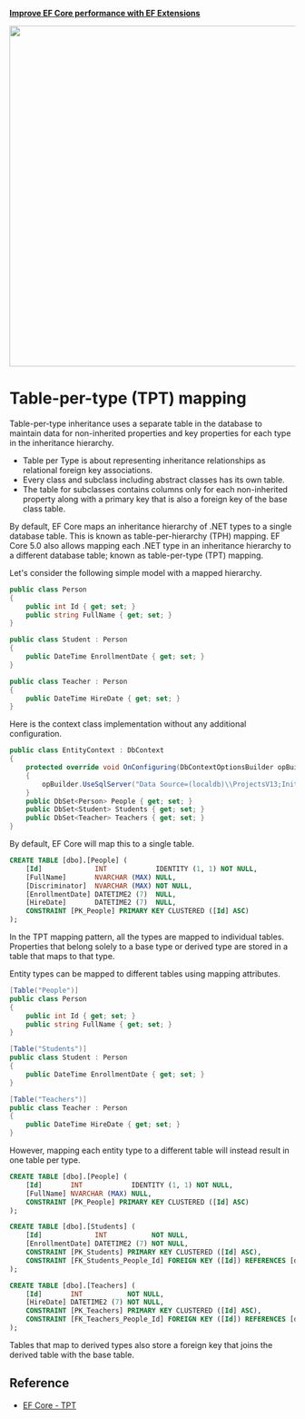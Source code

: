 <a href="https://entityframework-extensions.net/">**Improve EF Core performance with EF Extensions**</a>

<a href="https://entityframework-extensions.net/">
<img src="https://zzzprojects.github.io/images/logo/entityframework-extensions-pub.jpg" width="600" />
</a>

# Table-per-type \(TPT\) mapping

Table-per-type inheritance uses a separate table in the database to maintain data for non-inherited properties and key properties for each type in the inheritance hierarchy.

* Table per Type is about representing inheritance relationships as relational foreign key associations.
* Every class and subclass including abstract classes has its own table.
* The table for subclasses contains columns only for each non-inherited property along with a primary key that is also a foreign key of the base class table.

By default, EF Core maps an inheritance hierarchy of .NET types to a single database table. This is known as table-per-hierarchy \(TPH\) mapping. EF Core 5.0 also allows mapping each .NET type in an inheritance hierarchy to a different database table; known as table-per-type \(TPT\) mapping.

Let's consider the following simple model with a mapped hierarchy.

```csharp
public class Person
{
    public int Id { get; set; }
    public string FullName { get; set; }
}

public class Student : Person
{
    public DateTime EnrollmentDate { get; set; }
}

public class Teacher : Person
{
    public DateTime HireDate { get; set; }
}
```

Here is the context class implementation without any additional configuration.

```csharp
public class EntityContext : DbContext
{
    protected override void OnConfiguring(DbContextOptionsBuilder opBuilder)
    {
        opBuilder.UseSqlServer("Data Source=(localdb)\\ProjectsV13;Initial Catalog=PeopleContextDb;");
    }
    public DbSet<Person> People { get; set; }
    public DbSet<Student> Students { get; set; }
    public DbSet<Teacher> Teachers { get; set; }
}
```

By default, EF Core will map this to a single table.

```sql
CREATE TABLE [dbo].[People] (
    [Id]             INT            IDENTITY (1, 1) NOT NULL,
    [FullName]       NVARCHAR (MAX) NULL,
    [Discriminator]  NVARCHAR (MAX) NOT NULL,
    [EnrollmentDate] DATETIME2 (7)  NULL,
    [HireDate]       DATETIME2 (7)  NULL,
    CONSTRAINT [PK_People] PRIMARY KEY CLUSTERED ([Id] ASC)
);
```

In the TPT mapping pattern, all the types are mapped to individual tables. Properties that belong solely to a base type or derived type are stored in a table that maps to that type. 

Entity types can be mapped to different tables using mapping attributes.

```csharp
[Table("People")]
public class Person
{
    public int Id { get; set; }
    public string FullName { get; set; }
}

[Table("Students")]
public class Student : Person
{
    public DateTime EnrollmentDate { get; set; }
}

[Table("Teachers")]
public class Teacher : Person
{
    public DateTime HireDate { get; set; }
}
```

However, mapping each entity type to a different table will instead result in one table per type.

```sql
CREATE TABLE [dbo].[People] (
    [Id]       INT            IDENTITY (1, 1) NOT NULL,
    [FullName] NVARCHAR (MAX) NULL,
    CONSTRAINT [PK_People] PRIMARY KEY CLUSTERED ([Id] ASC)
);

CREATE TABLE [dbo].[Students] (
    [Id]             INT           NOT NULL,
    [EnrollmentDate] DATETIME2 (7) NOT NULL,
    CONSTRAINT [PK_Students] PRIMARY KEY CLUSTERED ([Id] ASC),
    CONSTRAINT [FK_Students_People_Id] FOREIGN KEY ([Id]) REFERENCES [dbo].[People] ([Id])
);

CREATE TABLE [dbo].[Teachers] (
    [Id]       INT           NOT NULL,
    [HireDate] DATETIME2 (7) NOT NULL,
    CONSTRAINT [PK_Teachers] PRIMARY KEY CLUSTERED ([Id] ASC),
    CONSTRAINT [FK_Teachers_People_Id] FOREIGN KEY ([Id]) REFERENCES [dbo].[People] ([Id])
);
```

Tables that map to derived types also store a foreign key that joins the derived table with the base table.

## Reference

- [EF Core - TPT](https://www.learnentityframeworkcore.com/inheritance/table-per-type)
